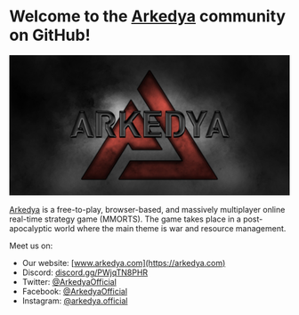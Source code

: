 # Welcome to the [Arkedya](https://arkedya.com) community on GitHub!

![Logo](/asset/banner.jpg)

[Arkedya](https://arkedya.com) is a free-to-play, browser-based, and massively multiplayer online real-time strategy game (MMORTS). The game takes place in a post-apocalyptic world where the main theme is war and resource management.

Meet us on:

-   Our website: [www.arkedya.com](https://arkedya.com)
-   Discord: [discord.gg/PWjqTN8PHR](https://discord.gg/HEzvAPMGQQ)
-   Twitter: [@ArkedyaOfficial](https://twitter.com/ArkedyaOfficial)
-   Facebook: [@ArkedyaOfficial](https://www.facebook.com/ArkedyaOfficial)
-   Instagram: [@arkedya.official](https://www.instagram.com/arkedya.official)
